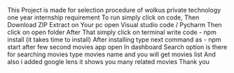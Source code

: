 This Project is made for selection procedure of wolkus private technology one year internship requirement
To run simply click on code, Then Download ZIP
Extract on Your pc 
open Visual studio code / Pycharm 
Then click on open folder
After That simply click on terminal
write code - npm install (it takes time to install)
After installing type next command as - npm start
after few second movies app open 
In dashboard Search option is there for searching movies type movies name and you will get movies list
And also i added google lens it shows you many related movies
Thank you 
